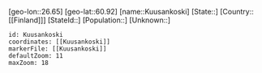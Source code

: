 ﻿---
location: [60.92,26.65]
mapzoom: [7,12] 
mapmarker: city 
type: City
tags:
- geo/City


SpocWebEntityId: 31717
isDeleted: false
confidential: public

---
[geo-lon::26.65]
[geo-lat::60.92]
[name::Kuusankoski]
[State::]
[Country::[[Finland]]]
[StateId::]
[Population::]
[Unknown::]


```leaflet
id: Kuusankoski
coordinates: [[Kuusankoski]]
markerFile: [[Kuusankoski]]
defaultZoom: 11 
maxZoom: 18
```
